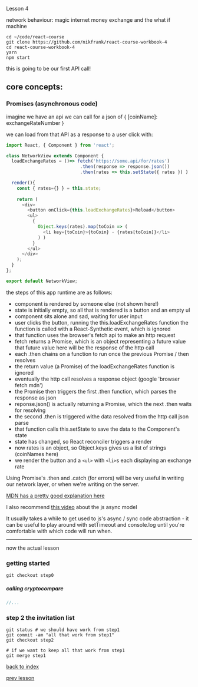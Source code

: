 Lesson 4

network behaviour: magic internet money exchange and the what if machine

```
cd ~/code/react-course
git clone https://github.com/nikfrank/react-course-workbook-4
cd react-course-workbook-4
yarn
npm start
```

this is going to be our first API call!


## core concepts:

### Promises (asynchronous code)

imagine we have an api we can call for a json of { [coinName]: exchangeRateNumber }

we can load from that API as a response to a user click with:

```js
import React, { Component } from 'react';

class NetworkView extends Component {
  loadExchangeRates = ()=> fetch('https://some.api/for/rates')
                            .then(response => response.json())
                            .then(rates => this.setState({ rates }) )

  render(){
    const { rates={} } = this.state;
    
    return (
      <div>
        <button onClick={this.loadExchangeRates}>Reload</button>
        <ul>
          {
            Object.keys(rates).map(toCoin => (
              <li key={toCoin}>{toCoin} - {rates[toCoin]}</li>
            ) )
          }
        </ul>
      </div>
    );
  }
};

export default NetworkView;
```

the steps of this app runtime are as follows:

- component is rendered by someone else (not shown here!)
- state is initially empty, so all that is rendered is a button and an empty ul
- component sits alone and sad, waiting for user input
- user clicks the button, running the this.loadExchangeRates function
  the function is called with a React-Synthetic event, which is ignored
- that function uses the browser's fetch api to make an http request
- fetch returns a Promise, which is an object representing a future value
  that future value here will be the response of the http call
- each .then chains on a function to run once the previous Promise / then resolves
- the return value (a Promise) of the loadExchangeRates function is ignored
- eventually the http call resolves a response object (google 'browser fetch mdn')
- the Promise then triggers the first .then function, which parses the response as json
- reponse.json() is actually returning a Promise, which the next .then waits for resolving
- the second .then is triggered withe data resolved from the http call json parse
- that function calls this.setState to save the data to the Component's state
- state has changed, so React reconciler triggers a render
- now rates is an object, so Object.keys gives us a list of strings (coinNames here)
- we render the button and a ```<ul>``` with ```<li>```s each displaying an exchange rate 

Using Promise's .then and .catch (for errors) will be very useful in writing our network layer, or when we're writing on the server.

[MDN has a pretty good explanation here](https://developer.mozilla.org/en-US/docs/Web/JavaScript/Guide/Using_promises)

I also recommend [this video](https://www.youtube.com/watch?v=8aGhZQkoFbQ) about the js async model


It usually takes a while to get used to js's async / sync code abstraction - it can be useful to play around with setTimeout and console.log until you're comfortable with which code will run when.

---


now the actual lesson


### getting started

```git checkout step0```



##### calling cryptocompare

```js
//...


```




### step 2 the invitation list

```
git status # we should have work from step1
git commit -am "all that work from step1"
git checkout step2

# if we want to keep all that work from step1
git merge step1
```





[back to index](https://github.com/nikfrank/react-course)

[prev lesson](./3.md)
